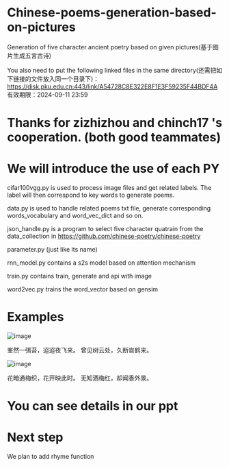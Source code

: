 # Chinese-poems-generation-based-on-pictures
Generation of five character ancient poetry based on given pictures(基于图片生成五言古诗)

You also need to put the following linked files in the same directory(还需把如下链接的文件放入同一个目录下)：
https://disk.pku.edu.cn:443/link/A54728C8E322E8F1E3F59235F44BDF4A
有效期限：2024-09-11 23:59

# Thanks for zizhizhou and chinch17 's cooperation. (both good teammates)

# We will introduce the use of each PY
cifar100vgg.py is used to process image files and get related labels. The label will then correspond to key words to generate poems.

data.py is used to handle related poems txt file, generate corresponding words_vocabulary and word_vec_dict and so on.

json_handle.py is a program to select five character quatrain from the data_collection in https://github.com/chinese-poetry/chinese-poetry

parameter.py (just like its name)

rnn_model.py contains a s2s model based on attention mechanism

train.py contains train, generate and api with image

word2vec.py trains the word_vector based on gensim

# Examples
![image](https://github.com/Gold-Sea/Chinese-poems-generation-based-on-pictures/blob/master/readme_pictures/mountain.jpg)

峯然一弭苔，迢迢夜飞来。
曾见树云处，久断岧鹤来。


![image](https://github.com/Gold-Sea/Chinese-poems-generation-based-on-pictures/blob/master/readme_pictures/flower.jpg)

花暗通梅织，花开映此时。
无知酒梅红，却闻香外景。

# You can see details in our ppt

# Next step
We plan to add rhyme function
